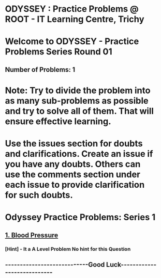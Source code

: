 # ODYSSEY : Practice Problems @ ROOT - IT Learning Centre, Trichy
# Welcome to ODYSSEY - Practice Problems Series Round 01
## Number of Problems:  1

# Note: Try to divide the problem into as many sub-problems as possible and try to solve all of them. That will ensure effective learning.

# Use the issues section for doubts and clarifications. Create an issue if you have any doubts. Others can use the comments section under each issue to provide clarification for such doubts.

# Odyssey Practice Problems: Series  1

## [1. Blood Pressure](https://atcoder.jp/contests/abc211/tasks/abc211_a)

### [Hint] - It a A Level Problem No hint for this Question


## ----------------------------Good Luck----------------------------

